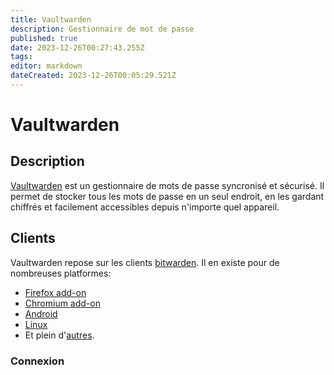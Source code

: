 ```yaml
---
title: Vaultwarden
description: Gestionnaire de mot de passe
published: true
date: 2023-12-26T00:27:43.255Z
tags: 
editor: markdown
dateCreated: 2023-12-26T00:05:29.521Z
---
```


# Vaultwarden

## Description

[Vaultwarden](https://vault.bhasher.com) est un gestionnaire de mots de passe syncronisé et sécurisé. Il permet de stocker tous les mots de passe en un seul endroit, en les gardant chiffrés et facilement accessibles depuis n'importe quel appareil.

## Clients

Vaultwarden repose sur les clients [bitwarden](https://fr.wikipedia.org/wiki/Bitwarden). Il en existe pour de nombreuses platformes:
- [Firefox add-on](https://addons.mozilla.org/firefox/addon/bitwarden-password-manager/)
- [Chromium add-on](https://chrome.google.com/webstore/detail/bitwarden-free-password-m/nngceckbapebfimnlniiiahkandclblb)
- [Android](https://play.google.com/store/apps/details?id=com.x8bit.bitwarden)
- [Linux](https://vault.bitwarden.com/download/?app=desktop&platform=linux)
- Et plein d'[autres](https://bitwarden.com/download/).

### Connexion

